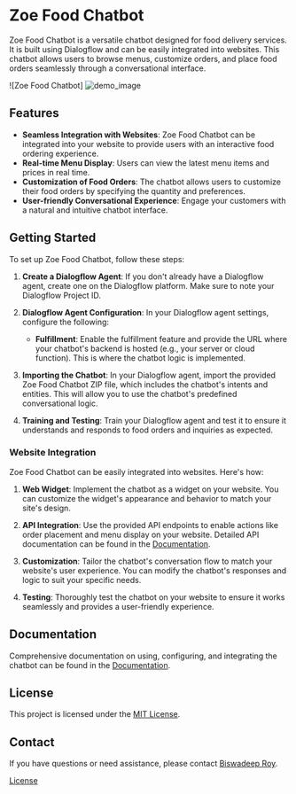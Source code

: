 # Zoe Food Chatbot

Zoe Food Chatbot is a versatile chatbot designed for food delivery services. It is built using Dialogflow and can be easily integrated into websites. This chatbot allows users to browse menus, customize orders, and place food orders seamlessly through a conversational interface.

![Zoe Food Chatbot] ![demo_image](https://github.com/biswadeep-roy/Zoe-Food-Chatbot-Dialogflow/assets/74821633/8cac8ca6-7078-4107-8d4a-195573740fbc)



## Features

- **Seamless Integration with Websites**: Zoe Food Chatbot can be integrated into your website to provide users with an interactive food ordering experience.
- **Real-time Menu Display**: Users can view the latest menu items and prices in real time.
- **Customization of Food Orders**: The chatbot allows users to customize their food orders by specifying the quantity and preferences.
- **User-friendly Conversational Experience**: Engage your customers with a natural and intuitive chatbot interface.

## Getting Started

To set up Zoe Food Chatbot, follow these steps:

1. **Create a Dialogflow Agent**: If you don't already have a Dialogflow agent, create one on the Dialogflow platform. Make sure to note your Dialogflow Project ID.

2. **Dialogflow Agent Configuration**: In your Dialogflow agent settings, configure the following:

   - **Fulfillment**: Enable the fulfillment feature and provide the URL where your chatbot's backend is hosted (e.g., your server or cloud function). This is where the chatbot logic is implemented.

3. **Importing the Chatbot**: In your Dialogflow agent, import the provided Zoe Food Chatbot ZIP file, which includes the chatbot's intents and entities. This will allow you to use the chatbot's predefined conversational logic.

4. **Training and Testing**: Train your Dialogflow agent and test it to ensure it understands and responds to food orders and inquiries as expected.

### Website Integration

Zoe Food Chatbot can be easily integrated into websites. Here's how:

1. **Web Widget**: Implement the chatbot as a widget on your website. You can customize the widget's appearance and behavior to match your site's design.

2. **API Integration**: Use the provided API endpoints to enable actions like order placement and menu display on your website. Detailed API documentation can be found in the [Documentation](https://cloud.google.com/dialogflow/docs).

3. **Customization**: Tailor the chatbot's conversation flow to match your website's user experience. You can modify the chatbot's responses and logic to suit your specific needs.

4. **Testing**: Thoroughly test the chatbot on your website to ensure it works seamlessly and provides a user-friendly experience.

## Documentation

Comprehensive documentation on using, configuring, and integrating the chatbot can be found in the [Documentation](https://cloud.google.com/dialogflow/docs).


## License

This project is licensed under the [MIT License](LICENSE).

## Contact

If you have questions or need assistance, please contact [Biswadeep Roy](mailto:biswadeeproy1230@gmail.com).


[License](LICENSE)
